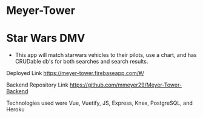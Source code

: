 # Meyer-Tower
# Star Wars DMV

- This app will match starwars vehicles to their pilots, use a chart, and has CRUDable db's for both searches and search results.

Deployed Link
https://meyer-tower.firebaseapp.com/#/

Backend Repository Link
https://github.com/mmeyer29/Meyer-Tower-Backend

Technologies used were Vue, Vuetify, JS, Express, Knex, PostgreSQL, and Heroku
